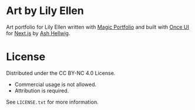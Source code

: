 # **Art by Lily Ellen**

Art portfolio for Lily Ellen written with [Magic Portfolio](https://github.com/once-ui-system/magic-portfolio) and built with [Once UI](https://once-ui.com) for [Next.js](https://nextjs.org) by [Ash Hellwig](https://ashhellwig.netlify.app).

# **License**

Distributed under the CC BY-NC 4.0 License.
- Commercial usage is not allowed.
- Attribution is required.

See `LICENSE.txt` for more information.
